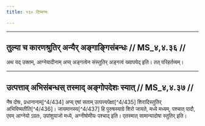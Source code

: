 ```yaml
---
title: १३० टिप्पन्यः

---
```


[^4/432]: E2: paurṇamāsīm

[^4/433]: E2: 5,103; E6: 2,64

____________________________________________


## तुल्या च कारणश्रुतिर् अन्यैर् अङ्गाङ्गिसंबन्धः // MS_४,४.३६ //

अथ यद् उक्तम्, आग्नेयादीनाम् अप्य् अङ्गत्वेन संस्तुतिर् अङ्गत्वं ख्यापयेद् इति। तत् परिहर्तव्यम्।


____________________________________________


## उत्पत्ताव् अभिसंबन्धस् तस्माद् अङ्गोपदेशः स्यात् // MS_४,४.३७ //

नैष दोषः, प्रधानानाम्[^4/434] अप्य् एषां सताम् उत्पत्त्यपेक्षा[^4/435] शिरादिस्तुतिर् अभिविष्यतीति[^4/436]। जायमानस्य[^4/437] हि पुरुषस्याग्रे शिरो जायते, मध्ये मध्यम्, पश्चात् पादौ, एवम् आग्नेयो ऽग्रतः, उपांशुयाजो मध्ये, अग्नीषोमीयः पश्चाद् इति। एतस्मात् सामान्यादोषा स्तुतिर् इति।
